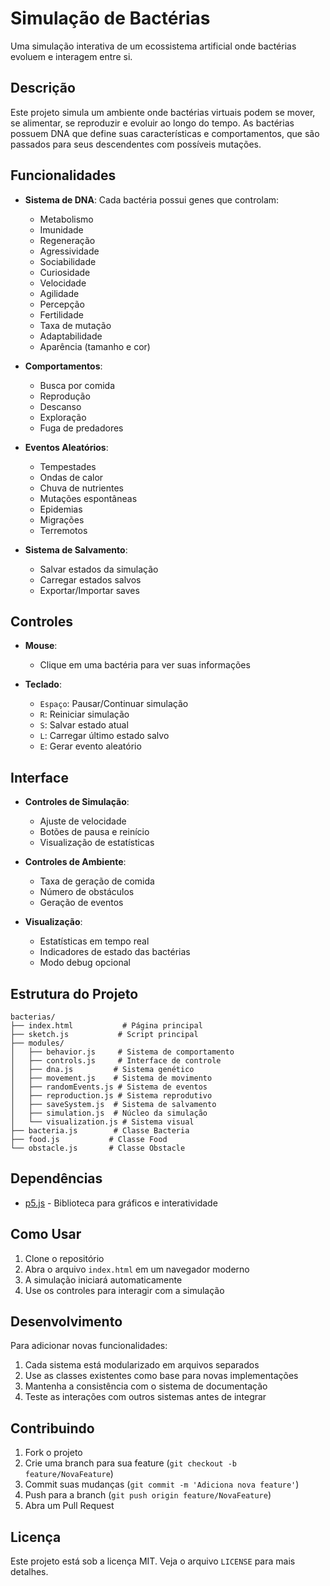 # Simulação de Bactérias

Uma simulação interativa de um ecossistema artificial onde bactérias evoluem e interagem entre si.

## Descrição

Este projeto simula um ambiente onde bactérias virtuais podem se mover, se alimentar, se reproduzir e evoluir ao longo do tempo. As bactérias possuem DNA que define suas características e comportamentos, que são passados para seus descendentes com possíveis mutações.

## Funcionalidades

- **Sistema de DNA**: Cada bactéria possui genes que controlam:
  - Metabolismo
  - Imunidade
  - Regeneração
  - Agressividade
  - Sociabilidade
  - Curiosidade
  - Velocidade
  - Agilidade
  - Percepção
  - Fertilidade
  - Taxa de mutação
  - Adaptabilidade
  - Aparência (tamanho e cor)

- **Comportamentos**:
  - Busca por comida
  - Reprodução
  - Descanso
  - Exploração
  - Fuga de predadores

- **Eventos Aleatórios**:
  - Tempestades
  - Ondas de calor
  - Chuva de nutrientes
  - Mutações espontâneas
  - Epidemias
  - Migrações
  - Terremotos

- **Sistema de Salvamento**:
  - Salvar estados da simulação
  - Carregar estados salvos
  - Exportar/Importar saves

## Controles

- **Mouse**:
  - Clique em uma bactéria para ver suas informações

- **Teclado**:
  - `Espaço`: Pausar/Continuar simulação
  - `R`: Reiniciar simulação
  - `S`: Salvar estado atual
  - `L`: Carregar último estado salvo
  - `E`: Gerar evento aleatório

## Interface

- **Controles de Simulação**:
  - Ajuste de velocidade
  - Botões de pausa e reinício
  - Visualização de estatísticas

- **Controles de Ambiente**:
  - Taxa de geração de comida
  - Número de obstáculos
  - Geração de eventos

- **Visualização**:
  - Estatísticas em tempo real
  - Indicadores de estado das bactérias
  - Modo debug opcional

## Estrutura do Projeto

```
bacterias/
├── index.html           # Página principal
├── sketch.js           # Script principal
├── modules/
│   ├── behavior.js     # Sistema de comportamento
│   ├── controls.js     # Interface de controle
│   ├── dna.js         # Sistema genético
│   ├── movement.js    # Sistema de movimento
│   ├── randomEvents.js # Sistema de eventos
│   ├── reproduction.js # Sistema reprodutivo
│   ├── saveSystem.js  # Sistema de salvamento
│   ├── simulation.js  # Núcleo da simulação
│   └── visualization.js # Sistema visual
├── bacteria.js        # Classe Bacteria
├── food.js           # Classe Food
└── obstacle.js       # Classe Obstacle
```

## Dependências

- [p5.js](https://p5js.org/) - Biblioteca para gráficos e interatividade

## Como Usar

1. Clone o repositório
2. Abra o arquivo `index.html` em um navegador moderno
3. A simulação iniciará automaticamente
4. Use os controles para interagir com a simulação

## Desenvolvimento

Para adicionar novas funcionalidades:

1. Cada sistema está modularizado em arquivos separados
2. Use as classes existentes como base para novas implementações
3. Mantenha a consistência com o sistema de documentação
4. Teste as interações com outros sistemas antes de integrar

## Contribuindo

1. Fork o projeto
2. Crie uma branch para sua feature (`git checkout -b feature/NovaFeature`)
3. Commit suas mudanças (`git commit -m 'Adiciona nova feature'`)
4. Push para a branch (`git push origin feature/NovaFeature`)
5. Abra um Pull Request

## Licença

Este projeto está sob a licença MIT. Veja o arquivo `LICENSE` para mais detalhes. 